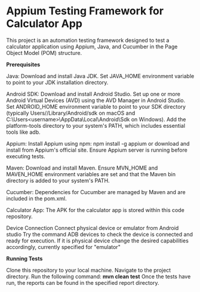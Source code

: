 
# Appium Testing Framework for Calculator App
This project is an automation testing framework designed to test a calculator application using Appium, Java, and Cucumber in the Page Object Model (POM) structure.

**Prerequisites**

Java:
Download and install Java JDK.
Set JAVA_HOME environment variable to point to your JDK installation directory.

Android SDK:
Download and install Android Studio.
Set up one or more Android Virtual Devices (AVD) using the AVD Manager in Android Studio.
Set ANDROID_HOME environment variable to point to your SDK directory (typically Users/<username>/Library/Android/sdk on macOS and C:\Users\<username>\AppData\Local\Android\Sdk on Windows).
Add the platform-tools directory to your system's PATH, which includes essential tools like adb.

Appium:
Install Appium using npm: npm install -g appium or download and install from Appium's official site.
Ensure Appium server is running before executing tests.

Maven:
Download and install Maven.
Ensure MVN_HOME and MAVEN_HOME environment variables are set and that the Maven bin directory is added to your system's PATH.

Cucumber:
Dependencies for Cucumber are managed by Maven and are included in the pom.xml.

Calculator App:
The APK for the calculator app is stored within this code repository.

Device Connection
Connect physical device or emulator from Android studio
Try the command ADB devices to check the device is connected and ready for execution.
If it is physical device change the desired capabilities accordingly, currently specified for "emulator"

**Running Tests**

Clone this repository to your local machine.
Navigate to the project directory.
Run the following command:
**mvn clean test**
Once the tests have run, the reports can be found in the specified report directory.

